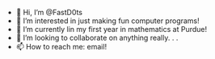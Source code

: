- 👋 Hi, I’m @FastD0ts
- 👀 I’m interested in just making fun computer programs!
- 🌱 I’m currently lin my first year in mathematics at Purdue!
- 💞️ I’m looking to collaborate on anything really. . .
- 📫 How to reach me: email!

<!---
FastD0ts/FastD0ts is a ✨ special ✨ repository because its `README.md` (this file) appears on your GitHub profile.
You can click the Preview link to take a look at your changes.
--->
